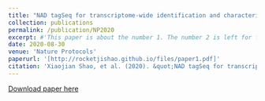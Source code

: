 ```yaml
---
title: "NAD tagSeq for transcriptome-wide identification and characterization of NAD+-capped RNAs"
collection: publications
permalink: /publication/NP2020
excerpt: #'This paper is about the number 1. The number 2 is left for future work.'
date: 2020-08-30
venue: 'Nature Protocols'
paperurl: '[http://rocketjishao.github.io/files/paper1.pdf]'
citation: 'Xiaojian Shao, et al. (2020). &quot;NAD tagSeq for transcriptome-wide identification and characterization of NAD+-capped RNAs.&quot; <i>Nature Protocols</i>. 1(1).'
---
```


[Download paper here](http://rocketjishao.github.io/files/paper1.pdf)
